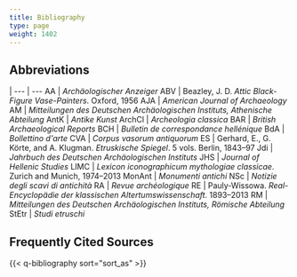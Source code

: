 ```yaml
---
title: Bibliography
type: page
weight: 1402
---
```


## Abbreviations

 |
--- | ---
AA  | *Archäologischer Anzeiger*
ABV | Beazley, J. D. *Attic Black-Figure Vase-Painters*. Oxford, 1956
AJA | *American Journal of Archaeology*
AM  | *Mitteilungen des Deutschen Archäologischen Instituts, Athenische Abteilung*
AntK | *Antike Kunst*
ArchCl | *Archeologia classica*
BAR | *British Archaeological Reports*
BCH | *Bulletin de correspondance hellénique*
BdA | *Bollettino d'arte*
CVA | *Corpus vasorum antiquorum*
ES | Gerhard, E., G. Körte, and A. Klugman. *Etruskische Spiegel*. 5 vols. Berlin, 1843–97
Jdi | *Jahrbuch des Deutschen Archäologischen Instituts*
JHS | *Journal of Hellenic Studies*
LIMC | *Lexicon iconographicum mythologiae classicae*. Zurich and Munich, 1974–2013
MonAnt | *Monumenti antichi*
NSc | *Notizie degli scavi di antichità*
RA | *Revue archéologique*
RE | Pauly-Wissowa. *Real-Encyclopädie der klassischen Altertumswissenschaft*. 1893–2013
RM | *Mitteilungen des Deutschen Archäologischen Instituts, Römische Abteilung*
StEtr | *Studi etruschi*

## Frequently Cited Sources

{{< q-bibliography sort="sort_as" >}}
